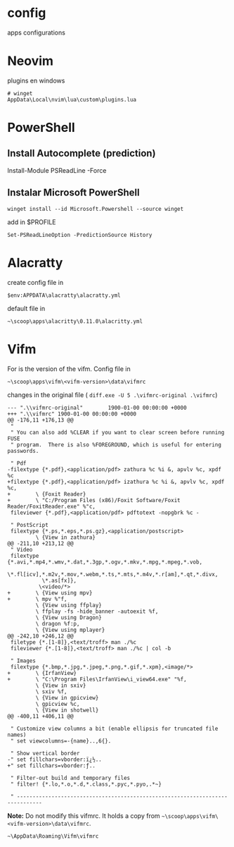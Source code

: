 # config
apps configurations

# Neovim

plugins en windows

```
# winget
AppData\Local\nvim\lua\custom\plugins.lua
```

# PowerShell
## Install Autocomplete (prediction)
   Install-Module PSReadLine -Force

## Instalar Microsoft PowerShell
    winget install --id Microsoft.Powershell --source winget

add in $PROFILE
    
    Set-PSReadLineOption -PredictionSource History

# Alacratty
create config file in

    $env:APPDATA\alacratty\alacratty.yml

default file in 

    ~\scoop\apps\alacritty\0.11.0\alacritty.yml

# Vifm
For <vifm-version> is the version of the vifm. 
Config file in  

    ~\scoop\apps\vifm\<vifm-version>\data\vifmrc


changes in the original file ( `diff.exe -U 5 .\vifmrc-original .\vifmrc`)

```
--- ".\\vifmrc-original"        1900-01-00 00:00:00 +0000
+++ ".\\vifmrc" 1900-01-00 00:00:00 +0000
@@ -176,11 +176,13 @@
 "
 " You can also add %CLEAR if you want to clear screen before running FUSE
 " program.  There is also %FOREGROUND, which is useful for entering passwords.

 " Pdf
-filextype {*.pdf},<application/pdf> zathura %c %i &, apvlv %c, xpdf %c
+filextype {*.pdf},<application/pdf> izathura %c %i &, apvlv %c, xpdf %c,
+        \ {Foxit Reader}
+        \ "C:/Program Files (x86)/Foxit Software/Foxit Reader/FoxitReader.exe" %"c,
 fileviewer {*.pdf},<application/pdf> pdftotext -nopgbrk %c -

 " PostScript
 filextype {*.ps,*.eps,*.ps.gz},<application/postscript>
         \ {View in zathura}
@@ -211,10 +213,12 @@
 " Video
 filextype {*.avi,*.mp4,*.wmv,*.dat,*.3gp,*.ogv,*.mkv,*.mpg,*.mpeg,*.vob,
           \*.fl[icv],*.m2v,*.mov,*.webm,*.ts,*.mts,*.m4v,*.r[am],*.qt,*.divx,
           \*.as[fx]},
          \<video/*>
+        \ {View using mpv}
+        \ mpv %"f,
         \ {View using ffplay}
         \ ffplay -fs -hide_banner -autoexit %f,
         \ {View using Dragon}
         \ dragon %f:p,
         \ {View using mplayer}
@@ -242,10 +246,12 @@
 filetype {*.[1-8]},<text/troff> man ./%c
 fileviewer {*.[1-8]},<text/troff> man ./%c | col -b

 " Images
 filextype {*.bmp,*.jpg,*.jpeg,*.png,*.gif,*.xpm},<image/*>
+        \ {IrfanView}
+        \ "C:\Program Files\IrfanView\i_view64.exe" "%f,
         \ {View in sxiv}
         \ sxiv %f,
         \ {View in gpicview}
         \ gpicview %c,
         \ {View in shotwell}
@@ -400,11 +406,11 @@

 " Customize view columns a bit (enable ellipsis for truncated file names)
 " set viewcolumns=-{name}..,6{}.

 " Show vertical border
-" set fillchars=vborder:ï¿½..
+" set fillchars=vborder:ƒ..

 " Filter-out build and temporary files
 " filter! {*.lo,*.o,*.d,*.class,*.pyc,*.pyo,.*~}

 " ------------------------------------------------------------------------------
```

**Note:** Do not modify this vifmrc. It holds a copy from `~\scoop\apps\vifm\<vifm-version>\data\vifmrc`.

    ~\AppData\Roaming\Vifm\vifmrc   

